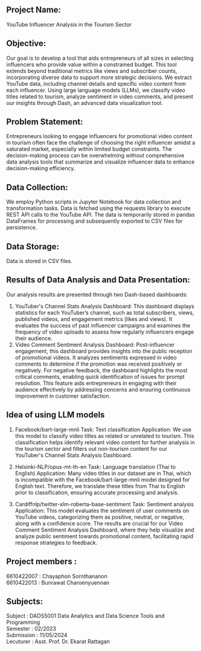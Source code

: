 ## Project Name:
YouTube Influencer Analysis in the Tourism Sector

## Objective:
Our goal is to develop a tool that aids entrepreneurs of all sizes in selecting influencers who provide value within a constrained budget. This tool extends beyond traditional metrics like views and subscriber counts, incorporating diverse data to support more strategic decisions. We extract YouTube data, including channel details and specific video content from each influencer. Using large language models (LLMs), we classify video titles related to tourism, analyze sentiment in video comments, and present our insights through Dash, an advanced data visualization tool.

## Problem Statement:
Entrepreneurs looking to engage influencers for promotional video content in tourism often face the challenge of choosing the right influencer amidst a saturated market, especially within limited budget constraints. The decision-making process can be overwhelming without comprehensive data analysis tools that summarize and visualize influencer data to enhance decision-making efficiency.

## Data Collection:
We employ Python scripts in Jupyter Notebook for data collection and transformation tasks. Data is fetched using the requests library to execute REST API calls to the YouTube API. The data is temporarily stored in pandas DataFrames for processing and subsequently exported to CSV files for persistence.

## Data Storage:
Data is stored in CSV files.

## Results of Data Analysis and Data Presentation:
Our analysis results are presented through two Dash-based dashboards:
1.	YouTuber's Channel Stats Analysis Dashboard:
This dashboard displays statistics for each YouTuber’s channel, such as total subscribers, views, published videos, and engagement metrics (likes and views). It evaluates the success of past influencer campaigns and examines the frequency of video uploads to assess how regularly influencers engage their audience.
2.	Video Comment Sentiment Analysis Dashboard:
Post-influencer engagement, this dashboard provides insights into the public reception of promotional videos. It analyzes sentiments expressed in video comments to determine if the promotion was received positively or negatively. For negative feedback, the dashboard highlights the most critical comments, enabling quick identification of issues for prompt resolution. This feature aids entrepreneurs in engaging with their audience effectively by addressing concerns and ensuring continuous improvement in customer satisfaction.

## Idea of using LLM models
1.	Facebook/bart-large-mnli
Task: Text classification
Application: We use this model to classify video titles as related or unrelated to tourism. This classification helps identify relevant video content for further analysis in the tourism sector and filters out non-tourism content for our YouTuber's Channel Stats Analysis Dashboard.

2.	Helsinki-NLP/opus-mt-th-en
Task: Language translation (Thai to English)
Application: Many video titles in our dataset are in Thai, which is incompatible with the Facebook/bart-large-mnli model designed for English text. Therefore, we translate these titles from Thai to English prior to classification, ensuring accurate processing and analysis.

3.	Cardiffnlp/twitter-xlm-roberta-base-sentiment
Task: Sentiment analysis
Application: This model evaluates the sentiment of user comments on YouTube videos, categorizing them as positive, neutral, or negative, along with a confidence score. The results are crucial for our Video Comment Sentiment Analysis Dashboard, where they help visualize and analyze public sentiment towards promotional content, facilitating rapid response strategies to feedback.


## Project members :
6610422007 : Chayaphon Sornthananon<br>
6610422013 : Bunrawat Charoenyuennan 

## Subjects:
Subject :       DADS5001 Data Analytics and Data Science Tools and Programming<br>
Semester :      02/2023<br>
Submission :    11/05/2024<br>
Lecuturer :     Asst. Prof. Dr. Ekarat Rattagan<br>